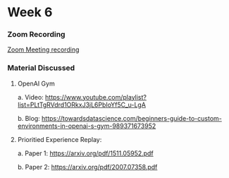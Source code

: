# Week 6

### Zoom Recording

<a href="">Zoom Meeting recording</a>

### Material Discussed

1. OpenAI Gym

   a. Video: https://www.youtube.com/playlist?list=PLtTgRVdrd1ORkxJ3jL6PbIoYf5C_u-LgA

   b. Blog: https://towardsdatascience.com/beginners-guide-to-custom-environments-in-openai-s-gym-989371673952

2. Prioritied Experience Replay:

   a. Paper 1: https://arxiv.org/pdf/1511.05952.pdf

   b. Paper 2: https://arxiv.org/pdf/2007.07358.pdf
